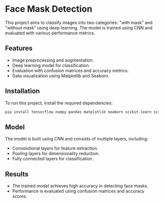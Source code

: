 # Face Mask Detection

This project aims to classify images into two categories: "with mask" and "without mask" using deep learning. The model is trained using CNN and evaluated with various performance metrics.

## Features
- Image preprocessing and augmentation.
- Deep learning model for classification.
- Evaluation with confusion matrices and accuracy metrics.
- Data visualization using Matplotlib and Seaborn.

## Installation
To run this project, install the required dependencies:

```bash
pip install tensorflow numpy pandas matplotlib seaborn scikit-learn scikit-image
```


## Model
The model is built using CNN and consists of multiple layers, including:

* Convolutional layers for feature extraction.
* Pooling layers for dimensionality reduction.
* Fully connected layers for classification.

## Results
* The trained model achieves high accuracy in detecting face masks.
* Performance is evaluated using confusion matrices and accuracy scores.

